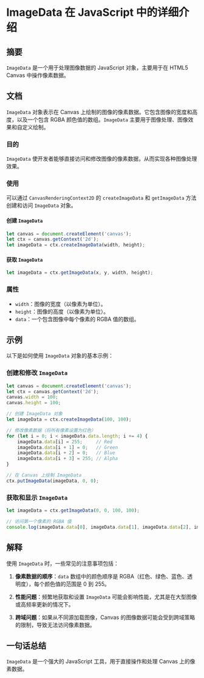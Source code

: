 <!--
Meta Description: # ImageData 在 JavaScript 中的详细介绍 ## 摘要 `ImageData` 是一个用于处理图像数据的 JavaScript 对象，主要用于在 HTML5 Canvas 中操作像素数据。 ## 文档 `ImageData` 对象表示在 Canvas 上绘制的图像的像素数据。它包...
Meta Keywords: imagedata, canvas, data, let, javascript
-->

# ImageData 在 JavaScript 中的详细介绍

## 摘要
`ImageData` 是一个用于处理图像数据的 JavaScript 对象，主要用于在 HTML5 Canvas 中操作像素数据。

## 文档
`ImageData` 对象表示在 Canvas 上绘制的图像的像素数据。它包含图像的宽度和高度，以及一个包含 RGBA 颜色值的数组。`ImageData` 主要用于图像处理、图像效果和自定义绘制。

### 目的
`ImageData` 使开发者能够直接访问和修改图像的像素数据，从而实现各种图像处理效果。

### 使用
可以通过 `CanvasRenderingContext2D` 的 `createImageData` 和 `getImageData` 方法创建和访问 `ImageData` 对象。

#### 创建 `ImageData`
```javascript
let canvas = document.createElement('canvas');
let ctx = canvas.getContext('2d');
let imageData = ctx.createImageData(width, height);
```

#### 获取 `ImageData`
```javascript
let imageData = ctx.getImageData(x, y, width, height);
```

### 属性
- `width`：图像的宽度（以像素为单位）。
- `height`：图像的高度（以像素为单位）。
- `data`：一个包含图像中每个像素的 RGBA 值的数组。

## 示例
以下是如何使用 `ImageData` 对象的基本示例：

### 创建和修改 `ImageData`
```javascript
let canvas = document.createElement('canvas');
let ctx = canvas.getContext('2d');
canvas.width = 100;
canvas.height = 100;

// 创建 ImageData 对象
let imageData = ctx.createImageData(100, 100);

// 修改像素数据（将所有像素设置为红色）
for (let i = 0; i < imageData.data.length; i += 4) {
    imageData.data[i] = 255;     // Red
    imageData.data[i + 1] = 0;   // Green
    imageData.data[i + 2] = 0;   // Blue
    imageData.data[i + 3] = 255; // Alpha
}

// 在 Canvas 上绘制 ImageData
ctx.putImageData(imageData, 0, 0);
```

### 获取和显示 `ImageData`
```javascript
let imageData = ctx.getImageData(0, 0, 100, 100);

// 访问第一个像素的 RGBA 值
console.log(imageData.data[0], imageData.data[1], imageData.data[2], imageData.data[3]);
```

## 解释
使用 `ImageData` 时，一些常见的注意事项包括：

1. **像素数据的顺序**：`data` 数组中的颜色顺序是 RGBA（红色、绿色、蓝色、透明度），每个颜色值的范围是 0 到 255。
   
2. **性能问题**：频繁地获取和设置 `ImageData` 可能会影响性能，尤其是在大型图像或高频率更新的情况下。

3. **跨域问题**：如果从不同源加载图像，Canvas 的图像数据可能会受到跨域策略的限制，导致无法访问像素数据。

## 一句话总结
`ImageData` 是一个强大的 JavaScript 工具，用于直接操作和处理 Canvas 上的像素数据。